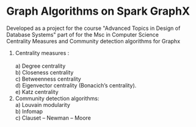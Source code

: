 # Graph Algorithms on Spark GraphX<br />
Developed as a project for the course "Advanced Topics in Design of Database Systems" part of for the Msc in Computer Science<br />
Centrality Measures and Community detection algorithms for Graphx<br />
1. Centrality measures :<br />    
        a) Degree centrality<br />
        b) Closeness centrality<br />
        c) Betweenness centrality<br />
        d) Eigenvector centrality (Bonacich’s centrality).<br />
        e) Katz centrality<br />
2. Community detection algorithms: <br />
        a) Louvain modularity<br />
        b) Infomap<br />
        c) Clauset – Newman – Moore	<br />
        

